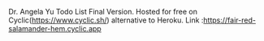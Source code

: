 Dr. Angela Yu Todo List Final Version.
Hosted for free on Cyclic(https://www.cyclic.sh/) alternative to Heroku.
Link :https://fair-red-salamander-hem.cyclic.app
